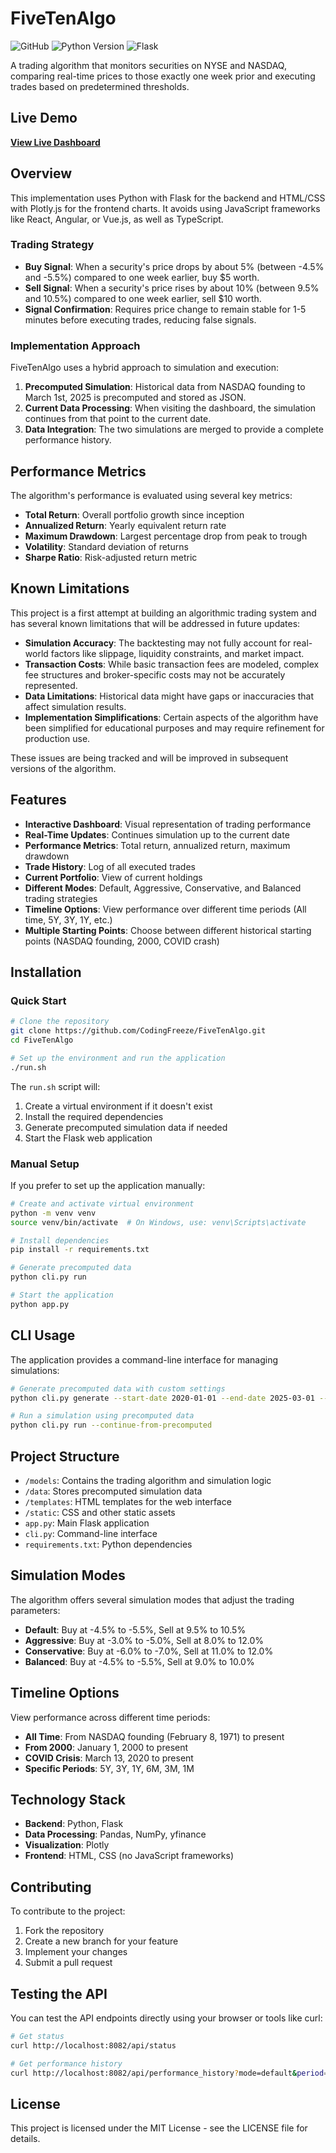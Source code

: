 # FiveTenAlgo

![GitHub](https://img.shields.io/github/license/CodingFreeze/FiveTenAlgo?style=flat-square)
![Python Version](https://img.shields.io/badge/python-3.7%2B-blue?style=flat-square)
![Flask](https://img.shields.io/badge/flask-2.0%2B-green?style=flat-square)

A trading algorithm that monitors securities on NYSE and NASDAQ, comparing real-time prices to those exactly one week prior and executing trades based on predetermined thresholds.

## Live Demo

[**View Live Dashboard**](https://five-ten-algo.vercel.app)

## Overview

This implementation uses Python with Flask for the backend and HTML/CSS with Plotly.js for the frontend charts. It avoids using JavaScript frameworks like React, Angular, or Vue.js, as well as TypeScript.

### Trading Strategy

- **Buy Signal**: When a security's price drops by about 5% (between -4.5% and -5.5%) compared to one week earlier, buy $5 worth.
- **Sell Signal**: When a security's price rises by about 10% (between 9.5% and 10.5%) compared to one week earlier, sell $10 worth.
- **Signal Confirmation**: Requires price change to remain stable for 1-5 minutes before executing trades, reducing false signals.

### Implementation Approach

FiveTenAlgo uses a hybrid approach to simulation and execution:

1. **Precomputed Simulation**: Historical data from NASDAQ founding to March 1st, 2025 is precomputed and stored as JSON.
2. **Current Data Processing**: When visiting the dashboard, the simulation continues from that point to the current date.
3. **Data Integration**: The two simulations are merged to provide a complete performance history.

## Performance Metrics

The algorithm's performance is evaluated using several key metrics:

- **Total Return**: Overall portfolio growth since inception
- **Annualized Return**: Yearly equivalent return rate
- **Maximum Drawdown**: Largest percentage drop from peak to trough
- **Volatility**: Standard deviation of returns
- **Sharpe Ratio**: Risk-adjusted return metric

## Known Limitations

This project is a first attempt at building an algorithmic trading system and has several known limitations that will be addressed in future updates:

- **Simulation Accuracy**: The backtesting may not fully account for real-world factors like slippage, liquidity constraints, and market impact.
- **Transaction Costs**: While basic transaction fees are modeled, complex fee structures and broker-specific costs may not be accurately represented.
- **Data Limitations**: Historical data might have gaps or inaccuracies that affect simulation results.
- **Implementation Simplifications**: Certain aspects of the algorithm have been simplified for educational purposes and may require refinement for production use.

These issues are being tracked and will be improved in subsequent versions of the algorithm.

## Features

- **Interactive Dashboard**: Visual representation of trading performance
- **Real-Time Updates**: Continues simulation up to the current date
- **Performance Metrics**: Total return, annualized return, maximum drawdown
- **Trade History**: Log of all executed trades
- **Current Portfolio**: View of current holdings
- **Different Modes**: Default, Aggressive, Conservative, and Balanced trading strategies
- **Timeline Options**: View performance over different time periods (All time, 5Y, 3Y, 1Y, etc.)
- **Multiple Starting Points**: Choose between different historical starting points (NASDAQ founding, 2000, COVID crash)

## Installation

### Quick Start

```bash
# Clone the repository
git clone https://github.com/CodingFreeze/FiveTenAlgo.git
cd FiveTenAlgo

# Set up the environment and run the application
./run.sh
```

The `run.sh` script will:
1. Create a virtual environment if it doesn't exist
2. Install the required dependencies
3. Generate precomputed simulation data if needed
4. Start the Flask web application

### Manual Setup

If you prefer to set up the application manually:

```bash
# Create and activate virtual environment
python -m venv venv
source venv/bin/activate  # On Windows, use: venv\Scripts\activate

# Install dependencies
pip install -r requirements.txt

# Generate precomputed data
python cli.py run

# Start the application
python app.py
```

## CLI Usage

The application provides a command-line interface for managing simulations:

```bash
# Generate precomputed data with custom settings
python cli.py generate --start-date 2020-01-01 --end-date 2025-03-01 --symbols AAPL,MSFT,GOOGL

# Run a simulation using precomputed data
python cli.py run --continue-from-precomputed
```

## Project Structure

- `/models`: Contains the trading algorithm and simulation logic
- `/data`: Stores precomputed simulation data
- `/templates`: HTML templates for the web interface
- `/static`: CSS and other static assets
- `app.py`: Main Flask application
- `cli.py`: Command-line interface
- `requirements.txt`: Python dependencies

## Simulation Modes

The algorithm offers several simulation modes that adjust the trading parameters:

- **Default**: Buy at -4.5% to -5.5%, Sell at 9.5% to 10.5%
- **Aggressive**: Buy at -3.0% to -5.0%, Sell at 8.0% to 12.0%
- **Conservative**: Buy at -6.0% to -7.0%, Sell at 11.0% to 12.0%
- **Balanced**: Buy at -4.5% to -5.5%, Sell at 9.0% to 10.0%

## Timeline Options

View performance across different time periods:

- **All Time**: From NASDAQ founding (February 8, 1971) to present
- **From 2000**: January 1, 2000 to present
- **COVID Crisis**: March 13, 2020 to present
- **Specific Periods**: 5Y, 3Y, 1Y, 6M, 3M, 1M

## Technology Stack

- **Backend**: Python, Flask
- **Data Processing**: Pandas, NumPy, yfinance
- **Visualization**: Plotly
- **Frontend**: HTML, CSS (no JavaScript frameworks)

## Contributing

To contribute to the project:

1. Fork the repository
2. Create a new branch for your feature
3. Implement your changes
4. Submit a pull request

## Testing the API

You can test the API endpoints directly using your browser or tools like curl:

```bash
# Get status
curl http://localhost:8082/api/status

# Get performance history
curl http://localhost:8082/api/performance_history?mode=default&period=all&timeline=1y
```

## License

This project is licensed under the MIT License - see the LICENSE file for details. 